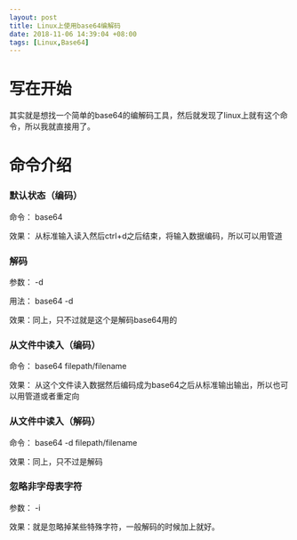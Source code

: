 ```yaml
---
layout: post
title: Linux上使用base64编解码 
date: 2018-11-06 14:39:04 +08:00 
tags: [Linux,Base64] 
---
```




# 写在开始

其实就是想找一个简单的base64的编解码工具，然后就发现了linux上就有这个命令，所以我就直接用了。



# 命令介绍

### 默认状态（编码）

命令： base64

效果： 从标准输入读入然后ctrl+d之后结束，将输入数据编码，所以可以用管道



### 解码

参数： -d

用法： base64 -d

效果：同上，只不过就是这个是解码base64用的



### 从文件中读入（编码）

命令： base64 filepath/filename

效果： 从这个文件读入数据然后编码成为base64之后从标准输出输出，所以也可以用管道或者重定向

### 从文件中读入（解码）

命令： base64 -d filepath/filename

效果：同上，只不过是解码

### 忽略非字母表字符

参数： -i

效果：就是忽略掉某些特殊字符，一般解码的时候加上就好。